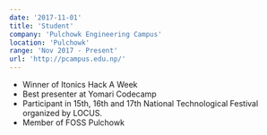 ```yaml
---
date: '2017-11-01'
title: 'Student'
company: 'Pulchowk Engineering Campus'
location: 'Pulchowk'
range: 'Nov 2017 - Present'
url: 'http://pcampus.edu.np/'
---
```


- Winner of Itonics Hack A Week
- Best presenter at Yomari Codecamp
- Participant in 15th, 16th and 17th National Technological Festival organized by LOCUS.
- Member of FOSS Pulchowk
